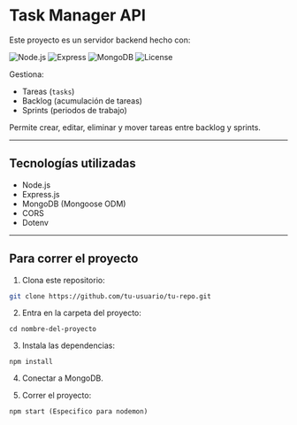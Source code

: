 # Task Manager API

Este proyecto es un servidor backend hecho con: 

![Node.js](https://img.shields.io/badge/Node.js-18.x-green?logo=node.js) 
![Express](https://img.shields.io/badge/Express.js-Framework-black?logo=express) 
![MongoDB](https://img.shields.io/badge/MongoDB-Database-green?logo=mongodb)
![License](https://img.shields.io/badge/license-MIT-blue)

Gestiona:

- Tareas (`tasks`)
- Backlog (acumulación de tareas)
- Sprints (periodos de trabajo)

Permite crear, editar, eliminar y mover tareas entre backlog y sprints.

---

## Tecnologías utilizadas

- Node.js
- Express.js
- MongoDB (Mongoose ODM)
- CORS
- Dotenv

---

## Para  correr el proyecto

1. Clona este repositorio:

```bash
git clone https://github.com/tu-usuario/tu-repo.git
```
2. Entra en la carpeta del proyecto:
```
cd nombre-del-proyecto
```
3. Instala las dependencias:
```
npm install
```
4. Conectar a MongoDB.

5. Correr el proyecto:
```
npm start (Especifico para nodemon)
```